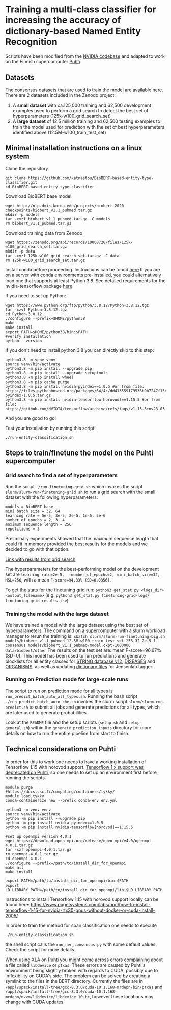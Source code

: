 # Training a multi-class classifier for increasing the accuracy of dictionary-based Named Entity Recognition

Scripts have been modified from the [NVIDIA codebase](https://github.com/NVIDIA/DeepLearningExamples) and adapted to work on the Finnish supercomputer [Puhti](https://docs.csc.fi/computing/systems-puhti/)

## Datasets
The consensus datasets that are used to train the model are available [here](https://doi.org/10.5281/zenodo.10008720).
There are 2 datasets included in the Zenodo project: 
1. A **small dataset** with ca.125,000 training and 62,500 development examples used to perform a grid search to detect the best set of hyperparameters (125k-w100_grid_search_set)
2. A **large dataset** of 12.5 million training and 62,500 testing examples to train the model used for prediction with the set of best hyperparameters identified above (12.5M-w100_train_test_set)


## Minimal installation instructions on a linux system

Clone the repository

```
git clone https://github.com/katnastou/BioBERT-based-entity-type-classifier.git
cd BioBERT-based-entity-type-classifier 
```

Download BioBERT base model

```
wget http://nlp.dmis.korea.edu/projects/biobert-2020-checkpoints/biobert_v1.1_pubmed.tar.gz
mkdir -p models
tar -xvzf biobert_v1.1_pubmed.tar.gz -C models
rm biobert_v1.1_pubmed.tar.gz
```

Download training data from Zenodo

```
wget https://zenodo.org/api/records/10008720/files/125k-w100_grid_search_set.tar.gz
mkdir -p data
tar -xvzf 125k-w100_grid_search_set.tar.gz -C data
rm 125k-w100_grid_search_set.tar.gz
```

Install conda before proceeding. Instructions can be found [here](https://docs.conda.io/projects/conda/en/latest/user-guide/install/linux.html)
If you are on a server with conda environments pre-installed, you could alternatively load one that supports at least Python 3.8. See detailed requirements for the nvidia-tensorflow package [here](https://docs.nvidia.com/deeplearning/frameworks/tensorflow-wheel-release-notes/tf-wheel-rel.html#rel_23-03)

If you need to set up Python:

```
wget https://www.python.org/ftp/python/3.8.12/Python-3.8.12.tgz
tar -xzvf Python-3.8.12.tgz
cd Python-3.8.12
./configure --prefix=$HOME/python38
make
make install
export PATH=$HOME/python38/bin:$PATH
#verify installation
python --version
```

If you don't need to install python 3.8 you can directly skip to this step:

```
python3.8 -m venv venv
source venv/bin/activate
python3.8 -m pip install --upgrade pip
python3.8 -m pip install --upgrade setuptools
python3.8 -m pip install wheel
python3.8 -m pip cache purge
python3.8 -m pip install nvidia-pyindex==1.0.5 #or from file: https://files.pythonhosted.org/packages/64/4c/dd413559179536b9b7247f15bf968f7e52b5f8c1d2183ceb3d5ea9284776/nvidia-pyindex-1.0.5.tar.gz
python3.8 -m pip install nvidia-tensorflow[horovod]==1.15.5 #or from file: https://github.com/NVIDIA/tensorflow/archive/refs/tags/v1.15.5+nv23.03.tar.gz
```

And you are good to go!

Test your installation by running this script:

```
./run-entity-classification.sh
```

## Steps to train/finetune the model on the Puhti supercomputer

### Grid search to find a set of hyperparameters 
Run the script `./run-finetuning-grid.sh` which invokes the script `slurm/slurm-run-finetuning-grid.sh` to run a grid search with the small dataset with the following hyperparameters:
```
models = BioBERT base
mini batch size = 32, 64
learning rate = 5e-5, 3e-5, 2e-5, 1e-5, 5e-6
number of epochs = 2, 3, 4
maximum sequence length = 256
repetitions = 3
```
Preliminary experiments showed that the maximum sequence length that could fit in memory provided the best results for the models and we decided to go with that option.

[Link with results from grid search](https://docs.google.com/spreadsheets/d/1kfypTjb_1YUncyqHSgwaD2fEjNaxGCF9vMigj87tB9E/edit?usp=sharing)

The hyperparameters for the best-performing model on the development set are `learning rate=2e-5,	number_of_epochs=2,	mini_batch_size=32,	MSL=256`, with a mean `F-score=94.83% (SD=0.0356)`.

To get the stats for the finetuning grid run: `python3 get_stat.py <logs_dir> <output_filename>` (e.g. `python3 get_stat.py finetuning-grid-logs/ finetuning-grid-results.tsv`)

### Training the model with the large dataset

We have trained a model with the large dataset using the best set of hyperparameters. 
The command on a supercomputer with a slurm workload manager to rerun the training is: `sbatch slurm/slurm-run-finetuning-big.sh models/biobert_v1.1_pubmed 12.5M-w100_train_test_set 256 32 2e-5 1 consensus models/biobert_v1.1_pubmed/model.ckpt-1000000 data/biobert/other`
The results on the test set are: mean F-score=96.67% (SD=0).
This model has been used to run predictions and generate blocklists for all entity classes for [STRING database v12](https://string-db.org/), [DISEASES](https://diseases.jensenlab.org/Search) and [ORGANISMS](https://organisms.jensenlab.org/Search), as well as updating [dictionary files](https://jensenlab.org/resources/textmining/#dictionaries) for Jensenlab tagger. 

### Running on Prediction mode for large-scale runs

The script to run on prediction mode for all types is `run_predict_batch_auto_all_types.sh`. 
Running the bash script `./run_predict_batch_auto_che.sh` invokes the slurm script `slurm/slurm-run-predict.sh` to submit all jobs and generate predictions for all types, which are later used to generate probabilities.

Look at the `README` file and the setup scripts (`setup.sh` and `setup-general.sh`) within the `generate_prediction_inputs` directory for more details on how to run the entire pipeline from start to finish.



## Technical considerations on Puhti

In order for this to work one needs to have a working installation of Tensorflow 1.15 with horovod support. [Tensorflow 1.x support was deprecated on Puhti](https://docs.csc.fi/apps/tensorflow/), so one needs to set up an environment first before running the scripts.

```
module purge
#https://docs.csc.fi/computing/containers/tykky/
module load tykky
conda-containerize new --prefix conda-env env.yml

python3 -m venv venv
source venv/bin/activate
python -m pip install --upgrade pip
python -m pip install nvidia-pyindex==1.0.5
python -m pip install nvidia-tensorflow[horovod]==1.15.5

#set up openmpi version 4.0.1
wget https://download.open-mpi.org/release/open-mpi/v4.0/openmpi-4.0.1.tar.gz
tar -xzf openmpi-4.0.1.tar.gz
rm openmpi-4.0.1.tar.gz 
cd openmpi-4.0.1
./configure --prefix=/path/to/install_dir_for_openmpi
make all
make install

export PATH=/path/to/install_dir_for_openmpi/bin:$PATH
export LD_LIBRARY_PATH=/path/to/install_dir_for_openmpi/lib:$LD_LIBRARY_PATH
```

Instructions to install Tensorflow 1.15 with horovod support locally can be found here: https://www.pugetsystems.com/labs/hpc/how-to-install-tensorflow-1-15-for-nvidia-rtx30-gpus-without-docker-or-cuda-install-2005/


In order to train the method for span classification one needs to execute 
```
./run-entity-classification.sh
```

the shell script calls the `run_ner_consensus.py` with some default values. Check the script for more details. 


When using XLA on Puhti you might come across errors complaining about a file called `libdevice` or `ptxas`. These errors are caused by Puhti's environment being slightly broken with regards to CUDA, possibly due to inflexibility on CUDA's side. The problem can be solved by creating a symlink to the files in the BERT directory. Currently the files are in `/appl/spack/install-tree/gcc-8.3.0/cuda-10.1.168-mrdepn/bin/ptxas` and `/appl/spack/install-tree/gcc-8.3.0/cuda-10.1.168-mrdepn/nvvm/libdevice/libdevice.10.bc`, however these locations may change with CUDA updates. 


